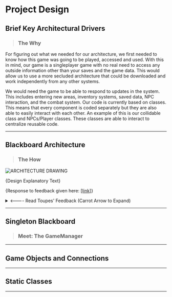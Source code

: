 # Project Design

## Brief Key Architectural Drivers
> ### The Why

For figuring out what we needed for our architecture, we first needed to know how this game was going to be played, accessed and used. With this in mind, our game is a singleplayer game with no real need to access any outside information other than your saves and the game data. This would allow us to use a more secluded architecture that could be downloaded and work independently from any other systems.

We would need the game to be able to respond to updates in the system. This includes entering new areas, inventory systems, saved data, NPC interaction, and the combat system. Our code is currently based on classes. This means that every  component is coded separately but they are also able to easily interact with each other. An example of this is our collidable class and NPCs/Player classes. These classes are able to interact to centralize reusable code.

---

## Blackboard Architecture
> ### The How

![ARCHITECTURE DRAWING](https://user-images.githubusercontent.com/90274287/161161066-57d9bf90-0e91-4b86-8368-7f872e60ff9b.png)

{Design Explanatory Text}

{Response to feedback given here: [\[link\]](https://nmsu.instructure.com/courses/1434741/assignments/11849929/submissions/3728078)}
<details>
<summary>
<---- Read Toupes' Feedback (Carrot Arrow to Expand)
</summary>
<p>

working on combat system
inventory subsystem
survival game, so what items are carried and left behind are core decisions
focus on survival aspect – outdoor map with obstacles

> need a good model of survival components – health, regeneration rate, hunger, thirst – probably a major piece of the design and part of the architecture

single player game, so not server/client

working all locally

repository – database vs blackboard

database that's run locally – issue is that read and write requests, concerns about latency caused by hard drive writes

> so there's probably settings for this; most likely some part of the database that's in regular use should be loaded into memory, but it would regularly need to be written to the backing store. 

blackboard approach – use an in-memory object

> really make sure that you look at the Singleton Design Pattern. Be really careful about having a global for tracking the blackboard, but you can essentially pass a reference to a single, canonical blackboard object. Note too that you'll need to ensure that access to the blackboard is synchronized appropriately. You'll probably find that having a set of known constant keys that get mapped to values in the blackboard. (So objects like HashMap / HashTable / Map / etc.)

https://refactoring.guru/design-patterns/singleton
Z Toups , Apr 1 at 1:11pm
</p>
</details>


---

## Singleton Blackboard
> ### Meet: The GameManager

---

## Game Objects and Connections

---

## Static Classes

---